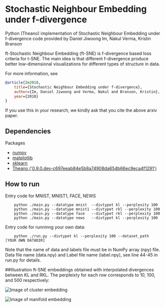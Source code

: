 # Stochastic Neighbour Embedding under f-divergence 

Python (Theano) implementation of Stochastic Neighbour Embedding under f-divergence  code provided 
by Daniel Jiwoong Im, Nakul Verma, Kristin Branson 

ft-Stochastic Neighbour Embedding (ft-SNE) is f-divergence based loss criteria for t-SNE.
The main idea is that different f-divergence produce better low-dimensional visualizations 
for different types of structure in data.

For more information, see 
```bibtex
@article{Im2018,
    title={Stochastic Neighbour Embedding under f-divergence},
    author={Im, Daniel Jiwoong and Verma, Nakul and Branson, Kristin},
    year={2018}
}
```
If you use this in your research, we kindly ask that you cite the above arxiv paper.


## Dependencies
Packages
* [numpy](http://www.numpy.org/)
* [matplotlib](https://matplotlib.org/)
* [sklearn](http://scikit-learn.org/stable/install.html/)
* [Theano ('0.9.0.dev-c697eeab84e5b8a74908da654b66ec9eca4f1291')](http://deeplearning.net/software/theano/) 


## How to run
Entry code for MNIST, MNIST1, FACE, NEWS
```
    python ./main.py --datatype mnist  --divtypet kl --perplexity 100
    python ./main.py --datatype mnist1 --divtypet rkl --perplexity 100
    python ./main.py --datatype face   --divtypet rkl --perplexity 100
    python ./main.py --datatype news   --divtypet kl --perplexity 100
```
Entry code for runninng your own data:
```
    python ./run.py --divtypet kl --perplexity 100 --dataset_path [YOUR OWN DATADIR]
```
Note that the name of data and labels file must be in NumPy array 
(npy) file. Data file name (data.npy) and Label file name (label.npy),
see line 44-45 in run.py for details.


##Illustration 
ft-SNE embeddings obtained with interpolated divergences 
between KL and RKL. The perpleixty for each row corresponds to 10, 100, and 500 respectively:

![Image of cluster embedding](https://github.com/jiwoongim/ft-SNE/blob/master/blob_cropped.jpg)

![Image of manifold embedding](https://github.com/jiwoongim/ft-SNE/blob/master/swiss_cropped.jpg)




